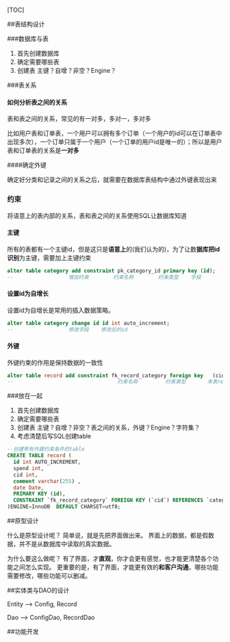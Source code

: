 [TOC]

##表结构设计 

###数据库与表

1. 首先创建数据库
2. 确定需要哪些表
3. 创建表 主键？自增？非空？Engine？

###表关系

#### 如何分析表之间的关系

表和表之间的关系，常见的有一对多，多对一，多对多

比如用户表和订单表，一个用户可以拥有多个订单（一个用户的id可以在订单表中出现多次），一个订单只属于一个用户（一个订单的用户id是唯一的）；所以是用户表和订单表的关系是**一对多**

####确定外键

确定好分类和记录之间的关系之后，就需要在数据库表结构中通过外键表现出来

### 约束

将语意上的表内部的关系，表和表之间的关系使用SQL让数据库知道

#### 主键

所有的表都有一个主键id，但是这只是**语意上**的(我们认为的)，为了让数**据库把id识别**为主键，需要加上主键约束

```sql
alter table category add constraint pk_category_id primary key (id);
--					增加约束		约束名称		约束类型	字段
```

#### 设置id为自增长

设置id为自增长是常用的插入数据策略。 

```sql
alter table category change id id int auto_increment;
--					修改字段	修改后的id	
```

#### 外键

外键约束的作用是保持数据的一致性

```sql
alter table record add constraint fk_record_category foreign key   (cid) references category(id);
--									约束名称		 约束类型	    本表record的字段 cid 指向category表的字段id	
```

###放在一起

1. 首先创建数据库
2. 确定需要哪些表
3. 创建表 主键？自增？非空？表之间的关系，外键？Engine？字符集？
4. 考虑清楚后写SQL创建table

```sql
--创建带有外键约束条件的table
CREATE TABLE record (
  id int AUTO_INCREMENT,
  spend int,
  cid int,
  comment varchar(255) ,
  date Date,
  PRIMARY KEY (id),
  CONSTRAINT `fk_record_category` FOREIGN KEY (`cid`) REFERENCES `category` (`id`)
)ENGINE=InnoDB  DEFAULT CHARSET=utf8;
```

##原型设计 

什么是原型设计呢？ 简单说，就是先把界面做出来。 界面上的数据，都是假数据，并不是从数据库中读取的真实数据。

为什么要这么做呢？ 有了界面，才**直观**，你才会更有感觉，也才能更清楚各个功能之间怎么实现。 更重要的是，有了界面，才能更有效的**和客户沟通**，哪些功能需要修改，哪些功能可以删减。





##实体类与DAO的设计 

Entity --> Config, Record

Dao --> ConfigDao, RecordDao



##功能开发